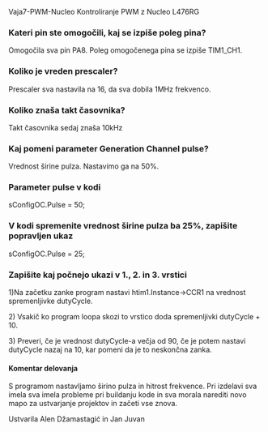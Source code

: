Vaja7-PWM-Nucleo
Kontroliranje PWM z Nucleo L476RG

<h3>Kateri pin ste omogočili, kaj se izpiše poleg pina?</h3>
<p>Omogočila sva pin PA8. Poleg omogočenega pina se izpiše TIM1_CH1.</p>

<h3>Koliko je vreden prescaler?</h3>
<p>Prescaler sva nastavila na 16, da sva dobila 1MHz frekvenco.</p>

<h3>Koliko znaša takt časovnika?</h3>
<p>Takt časovnika sedaj znaša 10kHz</p>

<h3>Kaj pomeni parameter Generation Channel pulse?</h3>
<p>Vrednost širine pulza. Nastavimo ga na 50%.</p>

<h3>Parameter pulse v kodi</h3>
<p>sConfigOC.Pulse = 50; </p>

<h3>V kodi spremenite vrednost širine pulza ba 25%, zapišite popravljen ukaz</h3>
<p>sConfigOC.Pulse = 25; </p>

<h3>Zapišite kaj počnejo ukazi v 1., 2. in 3. vrstici</h3>
<p>1)Na začetku zanke program nastavi htim1.Instance->CCR1 na vrednost spremenljivke dutyCycle.</p>
<p>2) Vsakič ko program loopa skozi to vrstico doda spremenljivki dutyCycle + 10. </p>
<p>3) Preveri, če je vrednost dutyCycle-a večja od 90, če je potem nastavi dutyCycle nazaj na 10, kar pomeni
da je to neskončna zanka.</p>

<h4>Komentar delovanja</h4>
<p>S programom nastavljamo širino pulza in hitrost frekvence. Pri izdelavi sva imela sva imela probleme pri buildanju kode in sva morala narediti novo mapo za ustvarjanje projektov in začeti vse znova.</p>

<p>Ustvarila Alen Džamastagić in Jan Juvan</p>
